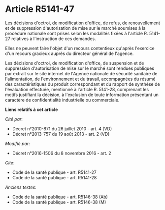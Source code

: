 # Article R5141-47

Les décisions d'octroi, de modification d'office, de refus, de renouvellement et de suppression d'autorisation de mise sur le
marché soumises à la procédure nationale sont prises selon les modalités fixées à l'article R. 5141-27 relatives à
l'instruction de ces demandes.

Elles ne peuvent faire l'objet d'un recours contentieux qu'après l'exercice d'un recours gracieux auprès du directeur général
de l'agence.

Les décisions d'octroi, de modification d'office, de suspension et de suppression d'autorisation de mise sur le marché sont
rendues publiques par extrait sur le site internet de l'Agence nationale de sécurité sanitaire de l'alimentation, de
l'environnement et du travail, accompagnées du résumé des caractéristiques du produit correspondant et du rapport de synthèse
de l'évaluation effectuée, mentionné à l'article R. 5141-28, comprenant les motifs justifiant la décision, à l'exclusion de
toute information présentant un caractère de confidentialité industrielle ou commerciale.

**Liens relatifs à cet article**

_Cité par_:

  - Décret n°2010-871 du 26 juillet 2010 - art. 4 (VD)
  - Décret n°2013-757 du 19 août 2013 - art. 2 (VD)

_Modifié par_:

  - Décret n°2016-1506 du 8 novembre 2016 - art. 2

_Cite_:

  - Code de la santé publique - art. R5141-27
  - Code de la santé publique - art. R5141-28

_Anciens textes_:

  - Code de la santé publique - art. R5146-38 (Ab)
  - Code de la santé publique - art. R5146-38 (M)
